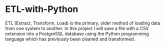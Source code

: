 # ETL-with-Python
ETL (Extract, Transform, Load) is the primary, older method of loading data from one system to another. In this project I will save a file with a CSV extension into a PostgreSQL database using the Python programming language which has previously been cleaned and transformed.
